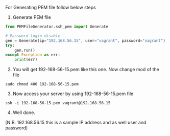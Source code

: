 For Generating PEM file follow below steps

1. Generate PEM file 
```python
from PEMFileGenerator.ssh_pem import Generate

# Password login disable
gen = Generate(ip="192.168.56.15", user="vagrant", password="vagrant")
try:
    gen.run()
except Exception as err:
    print(err)
```
2. You will get 192-168-56-15.pem like this one. Now change mod of the file
```shell
sudo chmod 400 192-168-56-15.pem
```
3. Now access your server by using 192-168-56-15.pem file 
```shell
ssh -i 192-168-56-15.pem vagrant@192.168.56.15
```
4. Well done. 

[N.B. 192.168.56.15 this is a sample IP address and as well user and password]